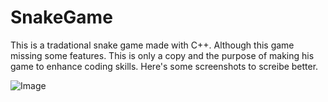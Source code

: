 # SnakeGame
 This is a tradational snake game made with C++. Although this game missing some features. This is only a copy and the purpose of making his game to enhance coding skills.
 Here's some screenshots to screibe better.

![Image](https://github.com/user-attachments/assets/9f15c5dc-b856-4d09-8f50-a1f3ac5f491a)
